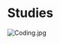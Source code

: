 # Studies
![Coding.jpg](https://s3.amazonaws.com/media.skillcrush.com/skillcrush/wp-content/uploads/2018/02/how-developers-learned-to-code.jpg)
